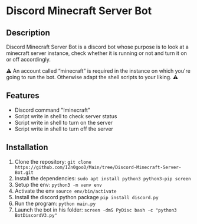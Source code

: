 # Discord Minecraft Server Bot

## Description
Discord Minecraft Server Bot is a discord bot whose purpose is to look at a minecraft server instance, check whether it is running or not and turn it on or off accordingly. 

⚠️ An account called “minecraft” is required in the instance on which you're going to run the bot. Otherwise adapt the shell scripts to your liking. ⚠️
## Features
- Discord command "!minecraft"
- Script write in shell to check server status
- Script write in shell to turn on the server
- Script write in shell to turn off the server

## Installation
1. Clone the repository: `git clone https://github.com/IZn0gooD/Main/tree/Discord-Minecraft-Server-Bot.git`
2. Install the dependencies: `sudo apt install python3 python3-pip screen`
3. Setup the env: `python3 -m venv env`
4. Activate the env `source env/bin/activate`
5. Install the discord python package `pip install discord.py`
6. Run the program: `python main.py`
7. Launch the bot in his folder: `screen -dmS PyDisc bash -c "python3 BotDiscordV3.py"`

